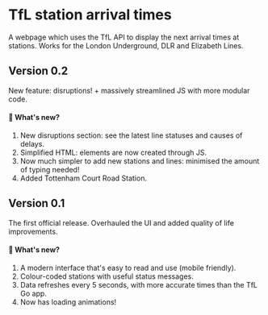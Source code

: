 # TfL station arrival times
A webpage which uses the TfL API to display the next arrival times at stations. Works for the London Underground, DLR and Elizabeth Lines.

## Version 0.2
New feature: disruptions! + massively streamlined JS with more modular code.

#### 🔎 What's new?
1. New disruptions section: see the latest line statuses and causes of delays.
2. Simplified HTML: elements are now created through JS.
3. Now much simpler to add new stations and lines: minimised the amount of typing needed! 
4. Added Tottenham Court Road Station.

## Version 0.1
The first official release. Overhauled the UI and added quality of life improvements.

#### 🔎 What's new?
1. A modern interface that's easy to read and use (mobile friendly).
2. Colour-coded stations with useful status messages.
3. Data refreshes every 5 seconds, with more accurate times than the TfL Go app.
4. Now has loading animations!
